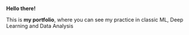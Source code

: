 **Hello there!**

This is **my portfolio**, where you can see my practice in classic ML, Deep Learning and Data Analysis
